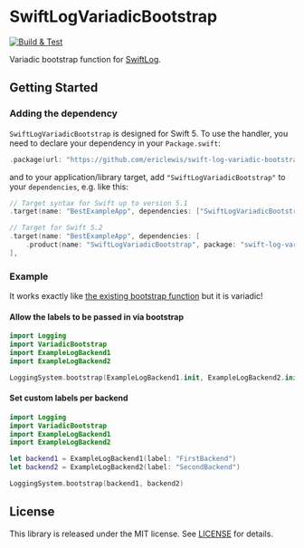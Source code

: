 # SwiftLogVariadicBootstrap
[![Build & Test](https://github.com/ericlewis/swift-log-variadic-bootstrap/actions/workflows/ci.yml/badge.svg)](https://github.com/ericlewis/swift-log-variadic-bootstrap/actions/workflows/ci.yml)

Variadic bootstrap function for [SwiftLog](https://github.com/apple/swift-log).

## Getting Started

### Adding the dependency

`SwiftLogVariadicBootstrap` is designed for Swift 5. To use the handler, you need to declare your dependency in your `Package.swift`:

```swift
.package(url: "https://github.com/ericlewis/swift-log-variadic-bootstrap.git", from: "0.1.0"),
```

and to your application/library target, add `"SwiftLogVariadicBootstrap"` to your `dependencies`, e.g. like this:

```swift
// Target syntax for Swift up to version 5.1
.target(name: "BestExampleApp", dependencies: ["SwiftLogVariadicBootstrap"]),

// Target for Swift 5.2
.target(name: "BestExampleApp", dependencies: [
    .product(name: "SwiftLogVariadicBootstrap", package: "swift-log-variadic-bootstrap")
],
```

### Example

It works exactly like [the existing bootstrap function](https://github.com/apple/swift-log#default-logger-behavior)
but it is variadic!

#### Allow the labels to be passed in via bootstrap
```swift
import Logging
import VariadicBootstrap
import ExampleLogBackend1
import ExampleLogBackend2

LoggingSystem.bootstrap(ExampleLogBackend1.init, ExampleLogBackend2.init)

```

#### Set custom labels per backend
```swift
import Logging
import VariadicBootstrap
import ExampleLogBackend1
import ExampleLogBackend2

let backend1 = ExampleLogBackend1(label: "FirstBackend")
let backend2 = ExampleLogBackend2(label: "SecondBackend")

LoggingSystem.bootstrap(backend1, backend2)

```

## License

This library is released under the MIT license. See [LICENSE](LICENSE.md) for details.
